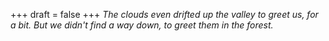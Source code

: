 
+++
draft = false
+++
_The clouds even drifted up the valley to greet us, for a bit. But we didn't find a way down, to greet them in the forest._
